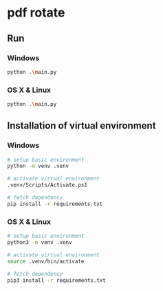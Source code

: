 # pdf rotate

## Run

### Windows

```bash
python .\main.py
```

### OS X & Linux

```bash
python .\main.py
```

## Installation of virtual environment

### Windows

```bash
# setup basic environment
python -m venv .venv

# activate virtual environment
.venv/Scripts/Activate.ps1

# fetch dependency
pip install -r requirements.txt
```

### OS X & Linux

```bash
# setup basic environment
python3 -m venv .venv

# activate virtual environment
source .venv/bin/activate

# fetch dependency
pip3 install -r requirements.txt
```
